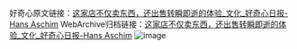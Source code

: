 好奇心原文链接：[这家店不仅卖东西，还出售转瞬即逝的体验_文化_好奇心日报-Hans Aschim](https://www.qdaily.com/articles/9137.html)
WebArchive归档链接：[这家店不仅卖东西，还出售转瞬即逝的体验_文化_好奇心日报-Hans Aschim](http://web.archive.org/web/20190623153850/https://www.qdaily.com/articles/9137.html)
![image](http://ww3.sinaimg.cn/large/007d5XDply1g3ve7639buj30u05pjqv5)